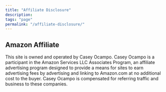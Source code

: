 ```yaml
---
title: "Affiliate Disclosure"
description:
tags: "page"
permalink: "/affiliate-disclosure/"
---
```


## Amazon Affiliate

This site is owned and operated by Casey Ocampo. Casey Ocampo is a participant in the Amazon Services LLC Associates Program, an affiliate advertising program designed to provide a means for sites to earn advertising fees by advertising and linking to Amazon.com at no additional cost to the buyer. Casey Ocampo is compensated for referring traffic and business to these companies.
